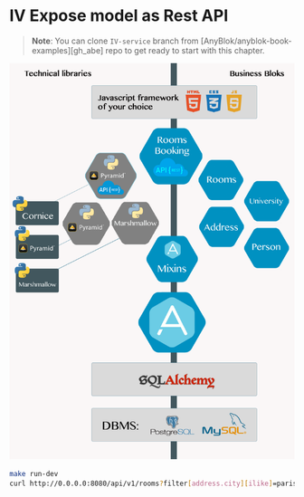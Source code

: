 # IV Expose model as Rest API

> **Note**: You can clone ``IV-service`` branch from
> [AnyBlok/anyblok-book-examples][gh_abe] repo to get ready to start
> with this chapter.



![bloks](../../static/bloks_dependencies.png)

```bash
make run-dev
curl http://0.0.0.0:8080/api/v1/rooms?filter[address.city][ilike]=paris&order_by[desc]=capacity
```
